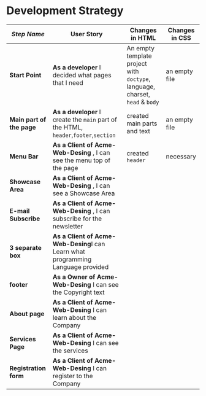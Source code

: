 # Development Strategy


| _Step Name_ | User Story | Changes in HTML | Changes in CSS |
| --- | --- | --- | --- |
|**Start Point**|**As a developer** I decided what pages that I need|An empty template project with `doctype`, language, charset, `head` & `body` |an empty file|
|**Main part of the page**|**As a developer** I create the `main` part of the HTML, `header`,`footer`,`section`|created main parts and text|an empty file|
|**Menu Bar**|**As a Client of Acme-Web-Desing** , I can see the menu top of the page |created `header`|necessary  |
|**Showcase Area**|**As a Client of Acme-Web-Desing** , I can see a Showcase Area|||
|**E-mail Subscribe**|**As a Client of Acme-Web-Desing** , I can subscribe for the newsletter|||
|**3 separate box**|**As a Client of Acme-Web-Desing**I can Learn what programming Language provided|||
|**footer**|**As a Owner of Acme-Web-Desing** I can see the Copyright text|||
|**About page**|**As a Client of Acme-Web-Desing** I can learn about the Company|||
|**Services Page**|**As a Client of Acme-Web-Desing** I can see the services|||
|**Registration form**|**As a Client of Acme-Web-Desing** I can register to the Company|||


